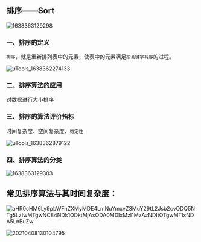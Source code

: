 ## 排序——Sort

![1638363129298](https://github.com/oxyanyano/2022-WangDao-CS-DS-Notes/blob/main/images/1638363129298.png)

### 一、排序的定义

`排序`，就是重新排列表中的元素，使表中的元素满足`按关键字有序`的过程。

![uTools_1638362274133](https://github.com/oxyanyano/2022-WangDao-CS-DS-Notes/blob/main/images/uTools_1638362274133.png)

### 二、排序算法的应用

对数据进行大小排序

### 三、排序的算法评价指标

时间复杂度、空间复杂度、`稳定性`

![uTools_1638362879122](https://github.com/oxyanyano/2022-WangDao-CS-DS-Notes/blob/main/images/uTools_1638362879122.png)

### 四、排序算法的分类

![1638363129303](https://github.com/oxyanyano/2022-WangDao-CS-DS-Notes/blob/main/images/1638363129303.png)

## 常见排序算法与其时间复杂度：

![aHR0cHM6Ly9pbWFnZXMyMDE4LmNuYmxvZ3MuY29tL2Jsb2cvODQ5NTg5LzIwMTgwNC84NDk1ODktMjAxODA0MDIxMzI1MzAzNDItOTgwMTIxNDA5LnBuZw](https://github.com/oxyanyano/2022-WangDao-CS-DS-Notes/blob/main/images/aHR0cHM6Ly9pbWFnZXMyMDE4LmNuYmxvZ3MuY29tL2Jsb2cvODQ5NTg5LzIwMTgwNC84NDk1ODktMjAxODA0MDIxMzI1MzAzNDItOTgwMTIxNDA5LnBuZw.png)

![20210408130104795](https://github.com/oxyanyano/2022-WangDao-CS-DS-Notes/blob/main/images/20210408130104795.png)
